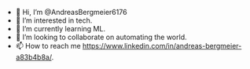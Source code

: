 - 👋 Hi, I’m @AndreasBergmeier6176
- 👀 I’m interested in tech.
- 🌱 I’m currently learning ML.
- 💞️ I’m looking to collaborate on automating the world.
- 📫 How to reach me https://www.linkedin.com/in/andreas-bergmeier-a83b4b8a/.

<!---
AndreasBergmeier6176/AndreasBergmeier6176 is a ✨ special ✨ repository because its `README.md` (this file) appears on your GitHub profile.
You can click the Preview link to take a look at your changes.
--->
